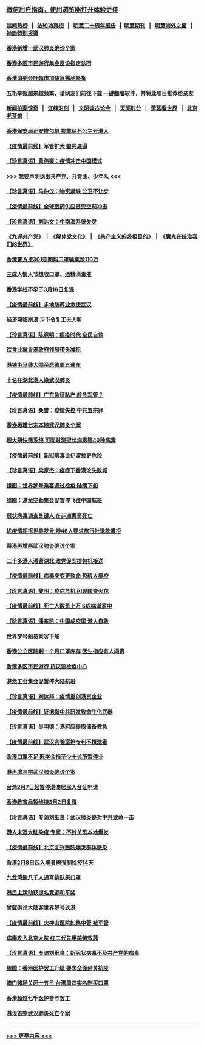 ### [微信用户指南，使用浏览器打开体验更佳](https://github.com/gfw-breaker/banned-news1/blob/master/indexes/wechat-guide.md?t=0)
#### [禁闻热榜](热点新闻.md?t=0)  &nbsp;&nbsp;|&nbsp;&nbsp; [法轮功真相](https://github.com/gfw-breaker/truth/blob/master/README.md?t=0) &nbsp;&nbsp;|&nbsp;&nbsp; [明慧二十周年报告](https://github.com/gfw-breaker/mh-reports/blob/master/README.md?t=0) &nbsp;&nbsp;|&nbsp;&nbsp;[明慧期刊](https://github.com/gfw-breaker/mh-qikan) &nbsp;&nbsp;|&nbsp;&nbsp; [明慧海外之窗](https://github.com/gfw-breaker/mh-news/blob/master/README.md?t=0) &nbsp;&nbsp;|&nbsp;&nbsp; [神韵特别报道](https://github.com/gfw-breaker/mh-news/blob/master/shenyun.md?t=0)
#### [香港新增一武汉肺炎确诊个案](../pages/nsc415/n11874044.md?t=02171122) 
#### [香港多区市民游行集会反设指定诊所](../pages/nsc415/n11874017.md?t=02171122) 
#### [香港消委会吁超市加快急需品补货](../pages/nsc415/n11874003.md?t=02171122) 
#### 五毛举报越来越频繁，请网友们前往下载 [一键翻墙软件](https://github.com/gfw-breaker/ssr-accounts)，并将此项目推荐给亲友
#### [新闻拍案惊奇](https://github.com/gfw-breaker/banned-news1/blob/master/pages/link4.md) &nbsp;&nbsp;|&nbsp;&nbsp; [江峰时刻](https://github.com/gfw-breaker/banned-news1/blob/master/pages/link4.md) &nbsp;&nbsp;|&nbsp;&nbsp; [文昭谈古论今](https://github.com/gfw-breaker/banned-news1/blob/master/pages/link4.md) &nbsp;&nbsp;|&nbsp;&nbsp; [天亮时分](https://github.com/gfw-breaker/banned-news1/blob/master/pages/link4.md) &nbsp;&nbsp;|&nbsp;&nbsp; [萧茗看世界](https://github.com/gfw-breaker/banned-news1/blob/master/pages/link4.md) &nbsp;&nbsp;|&nbsp;&nbsp; [北京老茶馆](https://github.com/gfw-breaker/banned-news1/blob/master/pages/link4.md) &nbsp;&nbsp;|&nbsp;&nbsp; 
#### [香港保安局正安排包机 接载钻石公主号港人](../pages/nsc415/n11873932.md?t=02171122) 
#### [【疫情最前线】军管扩大 蝗灾进逼](../pages/nsc415/n11873780.md?t=02171122) 
#### [【珍言真语】黄伟豪：疫情冲击中国模式](../pages/nsc415/n11873482.md?t=02171122) 
#### [>>> 我要声明退出共产党、共青团、少年队 <<<](https://github.com/begood0513/goodnews/blob/master/quit/letter.md) 
#### [【珍言真语】马仲仪：物资紧缺 公卫不让步](../pages/nsc415/n11872315.md?t=02171122) 
#### [【疫情最前线】全球医药供应链受空前冲击](../pages/nsc415/n11869614.md?t=02171122) 
#### [【珍言真语】刘达文：中南海系统失灵](../pages/nsc415/n11869465.md?t=02171122) 
#### [《九评共产党》](https://github.com/begood0513/9ping.md/blob/master/README.md) &nbsp;|&nbsp; [《解体党文化》](../../../../jtdwh.md/blob/master/README.md)  &nbsp;|&nbsp; [《共产主义的终极目的》](../../../../gczydzjmd.md/blob/master/README.md) &nbsp;|&nbsp; [《魔鬼在统治我们的世界》](../../../../mgztzwmdsj.md/blob/master/README.md) 
#### [香港警方接301宗网购口罩骗案涉110万](../pages/nsc415/n11867572.md?t=02171122) 
#### [三成人情人节想收口罩、酒精消毒液](../pages/nsc415/n11867523.md?t=02171122) 
#### [香港学校不早于3月16日复课](../pages/nsc415/n11867498.md?t=02171122) 
#### [【疫情最前线】多地殡葬业急援武汉](../pages/nsc415/n11866914.md?t=02171122) 
#### [经济濒临崩溃 习下令复工无人听](../pages/nsc415/n11867269.md?t=02171122) 
#### [【珍言真语】陈竟明：瘟疫时代 全民自救](../pages/nsc415/n11866765.md?t=02171122) 
#### [饮食业冀香港政府领展带头减租](../pages/nsc415/n11864876.md?t=02171122) 
#### [港铁屯马线大围至启德周五通车](../pages/nsc415/n11864842.md?t=02171122) 
#### [十名在湖北港人染武汉肺炎](../pages/nsc415/n11864807.md?t=02171122) 
#### [【疫情最前线】广东急征私产 趁危军管？](../pages/nsc415/n11864205.md?t=02171122) 
#### [【珍言真语】桑普：疫情失控 中共五宗罪](../pages/nsc415/n11864157.md?t=02171122) 
#### [香港再增七宗本地武汉肺炎个案](../pages/nsc415/n11862405.md?t=02171122) 
#### [理大研快筛系统 可同时测冠状病毒等40种病毒](../pages/nsc415/n11862376.md?t=02171122) 
#### [【疫情最前线】新冠病毒比伊波拉更危险](../pages/nsc415/n11862199.md?t=02171122) 
#### [【珍言真语】梁家杰：疫症下香港沦失败城](../pages/nsc415/n11861588.md?t=02171122) 
#### [组图：世界梦号乘客通过检疫 陆续下船](../pages/nsc415/n11858302.md?t=02171122) 
#### [组图：港龙空勤集会促暂停飞往中国航班](../pages/nsc415/n11858190.md?t=02171122) 
#### [冠状病毒调查关键人 在非洲离奇死亡](../pages/nsc415/n11859798.md?t=02171122) 
#### [忧疫情拒搭世界梦号 港46人要求旅行社退款遭拒](../pages/nsc415/n11859849.md?t=02171122) 
#### [香港再增两武汉肺炎确诊个案](../pages/nsc415/n11859833.md?t=02171122) 
#### [二千多港人滞留湖北 政党促安排包机接送](../pages/nsc415/n11859831.md?t=02171122) 
#### [【疫情最前线】病毒突变更致命 恐酿大瘟疫](../pages/nsc415/n11859604.md?t=02171122) 
#### [【珍言真语】黎明：疫症危机 闪现转变火花](../pages/nsc415/n11859199.md?t=02171122) 
#### [【疫情最前线】死亡人数恐上万 6成病逝家中](../pages/nsc415/n11856687.md?t=02171122) 
#### [【珍言真语】潘东凯：中国成疫国 港人自救](../pages/nsc415/n11856962.md?t=02171122) 
#### [世界梦号船员乘客下船](../pages/nsc415/n11856883.md?t=02171122) 
#### [香港公立医院剩一个月口罩库存 医生指应有人问责](../pages/nsc415/n11856875.md?t=02171122) 
#### [香港多区市民游行 抗议设检疫中心](../pages/nsc415/n11856866.md?t=02171122) 
#### [港龙工会集会促暂停大陆航班](../pages/nsc415/n11856840.md?t=02171122) 
#### [【珍言真语】刘达邦：疫情重创港资企业](../pages/nsc415/n11854274.md?t=02171122) 
#### [【疫情最前线】证据指中共研发致命生化武器](../pages/nsc415/n11853087.md?t=02171122) 
#### [【珍言真语】吴明德：港府应提取储备救急](../pages/nsc415/n11852734.md?t=02171122) 
#### [【疫情最前线】武汉实验室抢专利不慎泄密](../pages/nsc415/n11850310.md?t=02171122) 
#### [香港口罩不足 医学会指至少十诊所暂停业](../pages/nsc415/n11850301.md?t=02171122) 
#### [港再增三宗武汉肺炎确诊个案](../pages/nsc415/n11850328.md?t=02171122) 
#### [台湾2月7日起暂停港澳居民入台证申请](../pages/nsc415/n11850304.md?t=02171122) 
#### [香港教育局暂维持3月2日复课](../pages/nsc415/n11850260.md?t=02171122) 
#### [【珍言真语】专访刘细良：武汉肺炎是对中共致命一击](../pages/nsc415/n11849934.md?t=02171122) 
#### [港人未返大陆染疫 专家：不封关恐本地爆发](../pages/nsc415/n11848021.md?t=02171122) 
#### [【疫情最前线】北京复兴医院爆发群体感染](../pages/nsc415/n11847626.md?t=02171122) 
#### [香港2月8日起入境者需强制检疫14天](../pages/nsc415/n11847658.md?t=02171122) 
#### [九龙湾逾八千人通宵排队买口罩](../pages/nsc415/n11847647.md?t=02171122) 
#### [港民主运动获提名竞逐和平奖](../pages/nsc415/n11847633.md?t=02171122) 
#### [曾载确诊大陆客世界梦号返港](../pages/nsc415/n11847608.md?t=02171122) 
#### [【疫情最前线】火神山医院如集中营 被军管](../pages/nsc415/n11847524.md?t=02171122) 
#### [病毒攻入北京大院 红二代先用美特效药](../pages/nsc415/n11847427.md?t=02171122) 
#### [【珍言真语】专访刘细良：新冠状病毒不及共产党的病毒](../pages/nsc415/n11847164.md?t=02171122) 
#### [组图：香港医护罢工升级 要求全面封关抗疫](../pages/nsc415/n11844107.md?t=02171122) 
#### [澳门赌场关闭十五日 台湾周四实名制买口罩](../pages/nsc415/n11845083.md?t=02171122) 
#### [香港超过七千医护参与罢工](../pages/nsc415/n11845051.md?t=02171122) 
#### [港现首宗武汉肺炎死亡个案](../pages/nsc415/n11844998.md?t=02171122) 

----
#### [ >>> 更早内容 <<< ](../indexes/nsc415-earlier.md)
